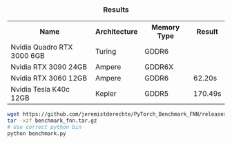 <h3 align="center">Results</h3>
<table align="center">
  <tr>
    <th>Name</th>
    <th>Architecture</th>
    <th>Memory Type</th>
    <th>Result</th>
  </tr>
  <tr>
    <td>Nvidia Quadro RTX 3000 6GB</td>
    <td>Turing</td>
    <td>GDDR6</td>
    <td></td>
  </tr>
  <tr>
    <td>Nvidia RTX 3090 24GB</td>
    <td>Ampere</td>
    <td>GDDR6X</td>
    <td></td>
  </tr>
  <tr>
    <td>Nvidia RTX 3060 12GB</td>
    <td>Ampere</td>
    <td>GDDR6</td>
    <td>62.20s</td>
  </tr>
  <tr>
    <td>Nvidia Tesla K40c 12GB</td>
    <td>Kepler</td>
    <td>GDDR5</td>
    <td>170.49s</td>
  </tr>
</table>

```bash
wget https://github.com/jeremistderechte/PyTorch_Benchmark_FNN/releases/download/bench_1.0/benchmark_fnn.tar.gz
tar -xzf benchmark_fnn.tar.gz
# Use correct python bin
python benchmark.py 
